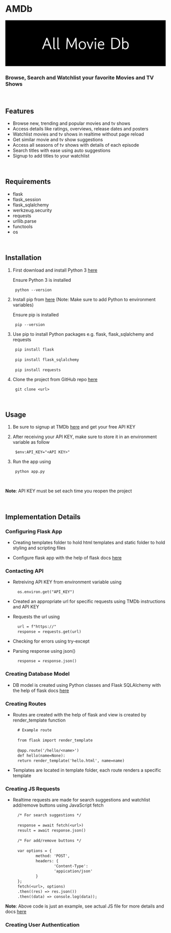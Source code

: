 # AMDb 
![](./static/All_Movie_Db.png)

### Browse, Search and Watchlist your favorite Movies and TV Shows    
  
<br>

## Features

- Browse new, trending and popular movies and tv shows
- Access details like ratings, overviews, release dates and posters
- Watchlist movies and tv shows in realtime without page reload
- Get similar movie and tv show suggestions
- Access all seasons of tv shows with details of each episode
- Search titles with ease using auto suggestions
- Signup to add titles to your watchlist

<br>

## Requirements

- flask
- flask_session 
- flask_sqlalchemy
- werkzeug.security
- requests
- urllib.parse
- functools
- os

<br>

## Installation

1. First download and install Python 3 [here](https://www.python.org/downloads/)

    Ensure Python 3 is installed

        python --version

2. Install pip from [here](https://pip.pypa.io/en/stable/installation/) (Note: Make sure to add Python to environment variables)

    Ensure pip is installed

        pip --version

3. Use pip to install Python packages e.g. flask, flask_sqlalchemy and requests

        pip install flask

        pip install flask_sqlalchemy

        pip install requests
        
4. Clone the project from GitHub repo [here]()

        git clone <url>

<br>

## Usage

1. Be sure to signup at TMDb [here](https://www.themoviedb.org/) and get your free API KEY

2. After receiving your API KEY, make sure to store it in an environment variable as follow

        $env:API_KEY="<API KEY>"

3. Run the app using

        python app.py

<br>

**Note**: API KEY must be set each time you reopen the project

<br>

## Implementation Details

### Configuring Flask App

- Creating templates folder to hold html templates and static folder to hold styling and scripting files

- Configure flask app with the help of flask docs [here](https://flask.palletsprojects.com/en/2.2.x/quickstart/)


### Contacting API

- Retreiving API KEY from environment variable using

        os.environ.get("API_KEY")

- Created an appropriate url for specific requests using TMDb instructions and API KEY
- Requests the url using

        url = f"https://"
        response = requests.get(url)

- Checking for errors using try-except
- Parsing response using json()

        response = response.json()

### Creating Database Model

- DB model is created using Python classes and Flask SQLAlchemy with the help of flask docs [here](https://flask-sqlalchemy.palletsprojects.com/en/3.0.x/)

### Creating Routes

- Routes are created with the help of flask and view is created by render_template function

        # Example route

        from flask import render_template

        @app.route('/hello/<name>')
        def hello(name=None):
        return render_template('hello.html', name=name)

- Templates are located in template folder, each route renders a specific template

### Creating JS Requests

- Realtime requests are made for search suggestions and watchlist add/remove buttons using JavaScript fetch
        
        /* For search suggestions */

        response = await fetch(<url>)
        result = await response.json()

        /* For add/remove buttons */

        var options = {
                method: 'POST',
                headers: {
                        'Content-Type': 
                        'appication/json'       
                }
        };
        fetch(<url>, options)
        .then((res) => res.json())
        .then((data) => console.log(data));
        
**Note**: Above code is just an example, see actual JS file for more details and docs [here](https://developer.mozilla.org/en-US/docs/Web/API/Fetch_API/Using_Fetch)

### Creating User Authentication



        

